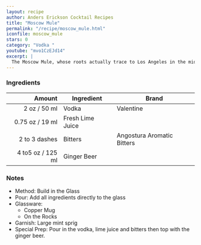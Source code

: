 ```yaml
---
layout: recipe
author: Anders Erickson Cocktail Recipes
title: "Moscow Mule"
permalink: "/recipe/moscow_mule.html"
iconfile: moscow_mule
stars: 0
category: "Vodka "
youtube: "mvo1CzEJd14"
excerpt: |
  The Moscow Mule, whose roots actually trace to Los Angeles in the mid-20th century, is a classic vodka drink with the bite of ginger beer.
---
```


### Ingredients

|        Amount | Ingredient       | Brand                      |
| ------------: | ---------------- | -------------------------- |
|          2 oz / 50 ml | Vodka            | Valentine                  |
|       0.75 oz / 19 ml | Fresh Lime Juice |
| 2 to 3 dashes | Bitters          | Angostura Aromatic Bitters |
|      4 to5 oz / 125 ml | Ginger Beer      |

### Notes

- Method: Build in the Glass
- Pour: Add all ingredients directly to the glass
- Glassware:
  - Copper Mug
  - On the Rocks
- Garnish: Large mint sprig
- Special Prep: Pour in the vodka, lime juice and bitters then top with the ginger beer.
